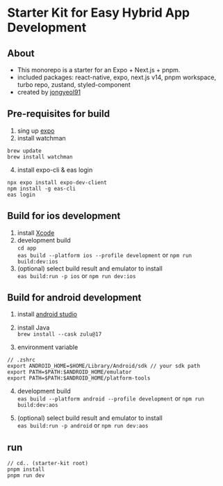 
# Starter Kit for Easy Hybrid App Development

## About 
- This monorepo is a starter for an Expo + Next.js + pnpm.
- included packages: react-native, expo, next.js v14, pnpm workspace, turbo repo, zustand, styled-component
- created by [jongyeol91](https://github.com/jongyeol91)

## Pre-requisites for build
1) sing up [expo](https://expo.dev/accounts/day1company)
3) install watchman
```
brew update
brew install watchman
```
4) install expo-cli & eas login
```
npx expo install expo-dev-client
npm install -g eas-cli
eas login
```

## Build for ios development 
1) install [Xcode](https://apps.apple.com/us/app/xcode/id497799835) 
2) development build   
`cd app`  
`eas build --platform ios --profile development` or `npm run build:dev:ios`
3) (optional) select build result and emulator to install   
`eas build:run -p ios` or `npm run dev:ios`

## Build for android development
1) install [android studio](https://developer.android.com/?hl=ko)
2) install Java   
`brew install --cask zulu@17`

3) environment variable
```
// .zshrc
export ANDROID_HOME=$HOME/Library/Android/sdk // your sdk path
export PATH=$PATH:$ANDROID_HOME/emulator
export PATH=$PATH:$ANDROID_HOME/platform-tools
```

4) development build  
`eas build --platform android --profile development`
or
`npm run build:dev:aos`

5) (optional) select build result and emulator to install  
`eas build:run -p android` or `npm run dev:aos`

## run
``` 
// cd.. (starter-kit root) 
pnpm install
pnpm run dev
```
